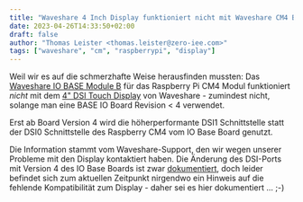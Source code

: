 ```yaml
---
title: "Waveshare 4 Inch Display funktioniert nicht mit Waveshare CM4 Base IO Module B"
date: 2023-04-26T14:33:50+02:00
draft: false
author: "Thomas Leister <thomas.leister@zero-iee.com>"
tags: ["waveshare", "cm", "raspberrypi", "display"]
---
```



Weil wir es auf die schmerzhafte Weise herausfinden mussten: Das [Waveshare IO BASE Module B](https://www.waveshare.com/wiki/CM4-IO-BASE-B) für das Raspberry Pi CM4 Modul funktioniert *nicht* mit dem [4" DSI Touch Display](https://www.waveshare.com/wiki/4inch_DSI_LCD) von Waveshare - zumindest nicht, solange man eine BASE IO Board Revision < 4 verwendet. 

Erst ab Board Version 4 wird die höherperformante DSI1 Schnittstelle statt der DSI0 Schnittstelle des Raspberry CM4 vom IO Base Board genutzt. 

Die Information stammt vom Waveshare-Support, den wir wegen unserer Probleme mit den Display kontaktiert haben. Die Änderung des DSI-Ports mit Version 4 des IO Base Boards ist zwar [dokumentiert](https://www.waveshare.com/wiki/CM4-IO-BASE-B#Version_Introduction), doch leider befindet sich zum aktuellen Zeitpunkt nirgendwo ein Hinweis auf die fehlende Kompatibilität zum Display - daher sei es hier dokumentiert ... ;-)

